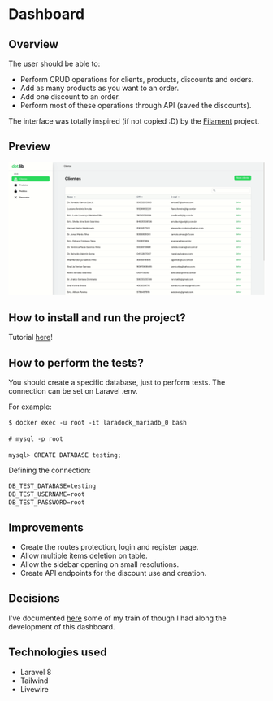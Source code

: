 # Dashboard

## Overview

The user should be able to:
 - Perform CRUD operations for clients, products, discounts and orders.
 - Add as many products as you want to an order.
 - Add one discount to an order.
 - Perform most of these operations through API (saved the discounts).

The interface was totally inspired (if not copied :D) by the [Filament](https://filamentphp.com/) project.
## Preview

![](https://github.com/henri1i/laravel-dashboard/blob/beta/images/preview.gif?raw=true)

## How to install and run the project?
Tutorial [here](https://github.com/henri1i/laravel-dashboard/blob/beta/installation-tutorial.md)!

## How to perform the tests?
You should create a specific database, just to perform tests. The connection can be set on Laravel .env.

For example:

```terminal
$ docker exec -u root -it laradock_mariadb_0 bash

# mysql -p root

mysql> CREATE DATABASE testing;
```
Defining the connection:
```terminal
DB_TEST_DATABASE=testing
DB_TEST_USERNAME=root
DB_TEST_PASSWORD=root
```

## Improvements

 - Create the routes protection, login and register page.
 - Allow multiple items deletion on table.
 - Allow the sidebar opening on small resolutions.
 - Create API endpoints for the discount use and creation.

## Decisions

I've documented [here](https://github.com/henri1i/teste-desenvolvedor-php/blob/henri-borges/decisions.md) some of my train of though I had along the development of this dashboard.

## Technologies used
 - Laravel 8
 - Tailwind
 - Livewire
